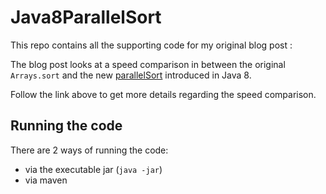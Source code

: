 Java8ParallelSort
=================

This repo contains all the supporting code for my original blog post :

The blog post looks at a speed comparison in between the original `Arrays.sort` and the new [parallelSort](http://docs.oracle.com/javase/8/docs/api/java/util/Arrays.html#parallelSort-int:A- "Arrays.parallelSort") introduced in Java 8.

Follow the link above to get more details regarding the speed comparison.

Running the code
----------------

There are 2 ways of running the code:

* via the executable jar (`java -jar`)
* via maven

